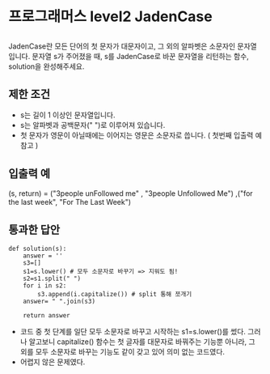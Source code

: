 # 프로그래머스 level2 JadenCase
## 
JadenCase란 모든 단어의 첫 문자가 대문자이고, 그 외의 알파벳은 소문자인 문자열입니다. 문자열 s가 주어졌을 때, s를 JadenCase로 바꾼 문자열을 리턴하는 함수, solution을 완성해주세요.

## 제한 조건
- s는 길이 1 이상인 문자열입니다.
- s는 알파벳과 공백문자(" ")로 이루어져 있습니다.
- 첫 문자가 영문이 아닐때에는 이어지는 영문은 소문자로 씁니다. ( 첫번째 입출력 예 참고 )

## 입출력 예
(s, return) = ("3people unFollowed me" ,	"3people Unfollowed Me") ,("for the last week",	"For The Last Week")

## 통과한 답안
```
def solution(s):
    answer = ''
    s3=[]
    s1=s.lower() # 모두 소문자로 바꾸기 => 지워도 됨!
    s2=s1.split(" ")
    for i in s2:
        s3.append(i.capitalize()) # split 통해 쪼개기
    answer= " ".join(s3)
    
    return answer

```
- 코드 중 첫 단계를 일단 모두 소문자로 바꾸고 시작하는 s1=s.lower()를 썼다. 그러나 알고보니 capitalize() 함수는 첫 글자를 대문자로 바꿔주는 기능뿐 아니라, 
  그 외를 모두 소문자로 바꾸는 기능도 같이 갖고 있어 의미 없는 코드였다.
- 어렵지 않은 문제였다.
